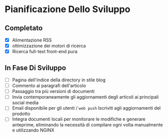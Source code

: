 # Pianificazione Dello Sviluppo

## Completato

- [x] Alimentazione RSS
- [x] ottimizzazione dei motori di ricerca
- [x] Ricerca full-text front-end pura

## In Fase Di Sviluppo

- [ ] Pagina dell'indice della directory in stile blog
- [ ] Commento ai paragrafi dell'articolo
- [ ] Passaggio tra più versioni di documenti
- [ ] Invia contemporaneamente gli aggiornamenti degli articoli ai principali social media
- [ ] Email disponibile per gli utenti / `web push` Iscriviti agli aggiornamenti del prodotto
- [ ] Integra documenti locali per monitorare le modifiche e generare anteprime, eliminando la necessità di compilare ogni volta manualmente e utilizzando NGINX